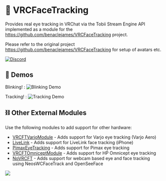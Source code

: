 # 👀 VRCFaceTracking

Provides real eye tracking in VRChat via the Tobii Stream Engine API implemented as a module for the https://github.com/benaclejames/VRCFaceTracking project.

Please refer to the original project https://github.com/benaclejames/VRCFaceTracking for setup of avatars etc.

[![Discord](https://discord.com/api/guilds/849300336128032789/widget.png)](https://discord.gg/Fh4FNehzKn)

## 🎥 Demos

Blinking! :
![Blinking Demo](blinkingdemonstration.gif)

Tracking! :
![Tracking Demo](demonstration.gif)

## ⛓ Other External Modules

Use the following modules to add support for other hardware:

* [VRCFTVarjoModule](https://github.com/m3gagluk/VRCFTVarjoModule) - Adds support for Varjo eye tracking (Varjo Aero)
* [LiveLink](https://github.com/Dazbme/VRCFaceTracking-LiveLink) - Adds support for LiveLink face tracking (iPhone)
* [PimaxEyeTracking](https://github.com/Dazbme/VRCFaceTracking-LiveLink/tree/PimaxEyeTracking) - Adds support for Pimax eye tracking
* [VRCFTOmniceptModule](https://github.com/200Tigersbloxed/VRCFTOmniceptModule) - Adds support for HP Omnicept eye tracking
* [NoVRCFT](https://github.com/dfgHiatus/NoVRCFT) - Adds support for webcam based eye and face tracking using NeosWCFaceTrack and OpenSeeFace

![](https://i.imgur.com/HDAhf8d.jpg)
